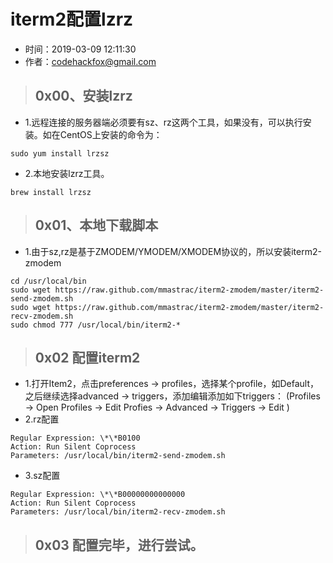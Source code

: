 # iterm2配置lzrz

- 时间：2019-03-09 12:11:30
- 作者：codehackfox@gmail.com


>## 0x00、安装lzrz

- 1.远程连接的服务器端必须要有sz、rz这两个工具，如果没有，可以执行安装。如在CentOS上安装的命令为：
```
sudo yum install lrzsz
```
- 2.本地安装lzrz工具。

```
brew install lrzsz
```

>## 0x01、本地下载脚本

- 1.由于sz,rz是基于ZMODEM/YMODEM/XMODEM协议的，所以安装iterm2-zmodem
```
cd /usr/local/bin
sudo wget https://raw.github.com/mmastrac/iterm2-zmodem/master/iterm2-send-zmodem.sh
sudo wget https://raw.github.com/mmastrac/iterm2-zmodem/master/iterm2-recv-zmodem.sh
sudo chmod 777 /usr/local/bin/iterm2-*
```

>## 0x02 配置iterm2

- 1.打开Item2，点击preferences → profiles，选择某个profile，如Default，之后继续选择advanced → triggers，添加编辑添加如下triggers：
(Profiles -> Open Profiles -> Edit Profies -> Advanced -> Triggers -> Edit )
- 2.rz配置
```
Regular Expression: \*\*B0100
Action: Run Silent Coprocess
Parameters: /usr/local/bin/iterm2-send-zmodem.sh

```
- 3.sz配置
```
Regular Expression: \*\*B00000000000000
Action: Run Silent Coprocess
Parameters: /usr/local/bin/iterm2-recv-zmodem.sh
```

>## 0x03 配置完毕，进行尝试。